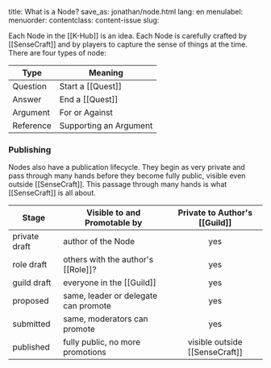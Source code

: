 title: What is a Node?
save_as: jonathan/node.html
lang: en
menulabel:
menuorder:
contentclass: content-issue
slug:

Each Node in the [[K-Hub]] is an idea. Each Node is carefully crafted by [[SenseCraft]] and by players to capture the sense of things at the time. There are four types of node:

 Type | Meaning 
---|---
 Question | Start a [[Quest]]
 Answer | End a [[Quest]]
 Argument | For or Against
 Reference | Supporting an Argument

### Publishing

Nodes also have a publication lifecycle. They begin as very private and pass through many hands before they become fully public, visible even outside [[SenseCraft]]. This passage through many hands is what [[SenseCraft]] is all about.

Stage | Visible to and Promotable by | Private to Author's [[Guild]]
---|---|:---:
private draft  | author of the Node | yes
role draft | others with the author's [[Role]]? | yes
guild draft | everyone in the [[Guild]] | yes
proposed | same, leader or delegate can promote | yes
submitted | same, moderators can promote | yes
published | fully public, no more promotions | visible outside [[SenseCraft]]

